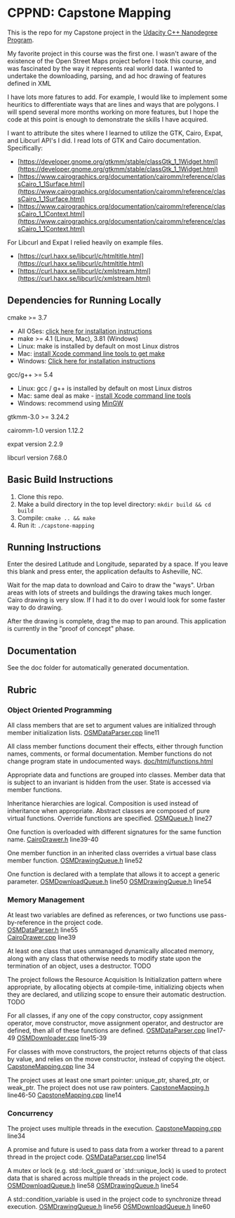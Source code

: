 ﻿# CPPND: Capstone Mapping

This is the repo for my Capstone project in the [Udacity C++ Nanodegree Program](https://www.udacity.com/course/c-plus-plus-nanodegree--nd213).

My favorite project in this course was the first one. I wasn't aware of the existence of the Open Street Maps project before I took this course, and was fascinated by the way it represents real world data. I wanted to undertake the downloading,  parsing, and ad hoc drawing of features defined in XML

I have lots more fatures to add. For example, I would like to implement some heuritics to differentiate ways that are lines and ways that are polygons. I will spend several more months working on more features, but I hope the code at this point is enough to demonstrate the skills I have acquired. 

I want to attribute the sites where I learned to utilize the GTK, Cairo, Expat, and Libcurl API's I did. I read lots of GTK and Cairo documentation. 
Specifically:

 - [https://developer.gnome.org/gtkmm/stable/classGtk_1_1Widget.html](https://developer.gnome.org/gtkmm/stable/classGtk_1_1Widget.html)
 - [https://www.cairographics.org/documentation/cairomm/reference/classCairo_1_1Surface.html](https://www.cairographics.org/documentation/cairomm/reference/classCairo_1_1Surface.html)
 - [https://www.cairographics.org/documentation/cairomm/reference/classCairo_1_1Context.html](https://www.cairographics.org/documentation/cairomm/reference/classCairo_1_1Context.html)

For Libcurl and Expat I relied heavily on example files. 

 - [https://curl.haxx.se/libcurl/c/htmltitle.html](https://curl.haxx.se/libcurl/c/htmltitle.html)
 - [https://curl.haxx.se/libcurl/c/xmlstream.html](https://curl.haxx.se/libcurl/c/xmlstream.html)

## Dependencies for Running Locally
  cmake >= 3.7
 * All OSes: [click here for installation instructions](https://cmake.org/install/)
 * make >= 4.1 (Linux, Mac), 3.81 (Windows)
 * Linux: make is installed by default on most Linux distros
 * Mac: [install Xcode command line tools to get make](https://developer.apple.com/xcode/features/)
 * Windows: [Click here for installation instructions](http://gnuwin32.sourceforge.net/packages/make.htm)

 gcc/g++ >= 5.4
 * Linux: gcc / g++ is installed by default on most Linux distros
 * Mac: same deal as make - [install Xcode command line tools](https://developer.apple.com/xcode/features/)
 * Windows: recommend using [MinGW](http://www.mingw.org/)



 gtkmm-3.0 >= 3.24.2

cairomm-1.0 version 1.12.2

expat version 2.2.9

libcurl version 7.68.0

## Basic Build Instructions

1. Clone this repo.
2. Make a build directory in the top level directory: `mkdir build && cd build`
3. Compile: `cmake .. && make`
4. Run it:  `./capstone-mapping`


## Running Instructions
Enter the desired Latitude and Longitude, separated by a space. If you leave this blank and press enter, the application defaults to Asheville, NC. 

Wait for the map data to download and Cairo to draw the "ways". Urban areas with lots of streets and buildings the drawing takes much longer. Cairo drawing is very slow. If I had it to do over I would look for some faster way to do drawing.

After the drawing is complete, drag the map to pan around. This application is currently in the "proof of concept" phase. 

## Documentation
See the doc folder for automatically generated documentation. 

## Rubric
### Object Oriented Programming

All class members that are set to argument values are initialized through member initialization lists.
 [OSMDataParser.cpp](src/OSMDataParser.cpp#L11) line11

All class member functions document their effects, either through function names, comments, or formal documentation. Member functions do not change program state in undocumented ways.
[doc/html/functions.html](doc/html/functions.html)

Appropriate data and functions are grouped into classes. Member data that is subject to an invariant is hidden from the user. State is accessed via member functions.


Inheritance hierarchies are logical. Composition is used instead of inheritance when appropriate. Abstract classes are composed of pure virtual functions. Override functions are specified.
 [OSMQueue.h](include/OSMQueue.h#L27) line27


One function is overloaded with different signatures for the same function name.
 [CairoDrawer.h](include/CairoDrawer.h#L39-40) line39-40

One member function in an inherited class overrides a virtual base class member function.
 [OSMDrawingQueue.h](include/OSMDrawingQueue.h#L52) line52

One function is declared with a template that allows it to accept a generic parameter.
 [OSMDownloadQueue.h](include/OSMDownloadQueue.h#L50) line50
  [OSMDrawingQueue.h](include/OSMDrawingQueue.h#L54) line54

### Memory Management

At least two variables are defined as references, or two functions use pass-by-reference in the project code.  
 [OSMDataParser.h](include/OSMDataParser.h#L55) line55  
  [CairoDrawer.cpp](src/CairoDrawer.cpp#L39) line39

At least one class that uses unmanaged dynamically allocated memory, along with any class that otherwise needs to modify state upon the termination of an object, uses a destructor.
TODO

The project follows the Resource Acquisition Is Initialization pattern where appropriate, by allocating objects at compile-time, initializing objects when they are declared, and utilizing scope to ensure their automatic destruction.
TODO

For all classes, if any one of the copy constructor, copy assignment operator, move constructor, move assignment operator, and destructor are defined, then all of these functions are defined.
 [OSMDataParser.cpp](src/OSMDataParser.cpp#L17-49) line17-49
  [OSMDownloader.cpp](src/OSMDownloader.cpp#L15-39) line15-39

For classes with move constructors, the project returns objects of that class by value, and relies on the move constructor, instead of copying the object.
 [CapstoneMapping.cpp](src/CapstoneMapping.cpp#L34) line 34

The project uses at least one smart pointer: unique_ptr, shared_ptr, or weak_ptr. The project does not use raw pointers.
 [CapstoneMapping.h](include/CapstoneMapping.h#L46-50) line46-50
 [CapstoneMapping.cpp](src/CapstoneMapping.cpp#L14) line14

### Concurrency
The project uses multiple threads in the execution.
 [CapstoneMapping.cpp](src/CapstoneMapping.cpp#L34) line34
 
A promise and future is used to pass data from a worker thread to a parent thread in the project code.
 [OSMDataParser.cpp](src/OSMDataParser.cpp#L154) line154
 
A mutex or lock (e.g. std::lock_guard or `std::unique_lock) is used to protect data that is shared across multiple threads in the project code.
 [OSMDownloadQueue.h](include/OSMDownloadQueue.h#L58) line58
  [OSMDrawingQueue.h](include/OSMDrawingQueue.h#L54) line54
  
A std::condition_variable is used in the project code to synchronize thread execution.
 [OSMDrawingQueue.h](include/OSMDrawingQueue.h#L56) line56
  [OSMDownloadQueue.h](include/OSMDownloadQueue.h#L60) line60

